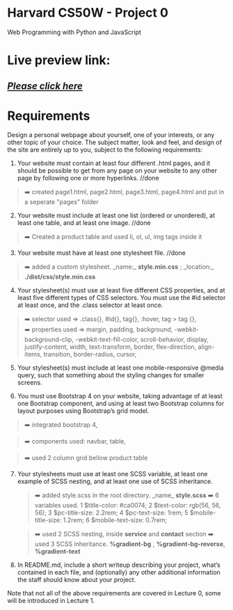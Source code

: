 # Harvard CS50W - Project 0

Web Programming with Python and JavaScript

# Live preview link:

## <a href = "https://ramrachai.github.io/CS50-project0/" > **_Please click here_** </a>

# Requirements

Design a personal webpage about yourself, one of your interests, or any other topic of your choice. The subject matter, look and feel, and design of the site are entirely up to you, subject to the following requirements:

1.  Your website must contain at least four different .html pages, and it should be possible to get from any page on your website to any other page by following one or more hyperlinks. //done

> :arrow_right: created page1.html, page2.html, page3.html, page4.html and put in a seperate "pages" folder

2.  Your website must include at least one list (ordered or unordered), at least one table, and at least one image. //done

> :arrow_right: Created a product table and used li, ol, ul, img tags inside it

3.  Your website must have at least one stylesheet file. //done

> :arrow_right: added a custom stylesheet. \_name:\_ **style.min.css** ; \_location:\_ **./dist/css/style.min.css**

4.  Your stylesheet(s) must use at least five different CSS properties, and at least five different types of CSS selectors. You must use the #id selector at least once, and the .class selector at least once.

> :arrow_right: selector used => .class{}, #id{}, tag{}, :hover, tag > tag {},  
> :arrow_right: properties used => margin, padding, background, -webkit-background-clip, -webkit-text-fill-color, scroll-behavior, display, justify-content, width, text-transform, border, flex-direction, align-items, transition, border-radius, cursor,

5.  Your stylesheet(s) must include at least one mobile-responsive @media query, such that something about the styling changes for smaller screens.

6.  You must use Bootstrap 4 on your website, taking advantage of at least one Bootstrap component, and using at least two Bootstrap columns for layout purposes using Bootstrap’s grid model.

> :arrow_right: integrated bootstrap 4,

> :arrow_right: components used: navbar, table,

> :arrow_right: used 2 column grid bellow product table

7.  Your stylesheets must use at least one SCSS variable, at least one example of SCSS nesting, and at least one use of SCSS inheritance.

    > :arrow_right: added style.scss in the root directory. \_name\_ **style.scss**
    > :arrow_right: 6 variables used.
    > 1 $title-color: #ca0074;
     2 $text-color: rgb(56, 56, 56);
    > 3 $pc-title-size: 2.2rem;
     4 $pc-text-size: 1rem;
    > 5 $mobile-title-size: 1.2rem;
     6 $mobile-text-size: 0.7rem;

    > :arrow_right: used 2 SCSS nesting, inside **service** and **contact** section
    > :arrow_right: used 3 SCSS inheritance. **%gradient-bg** , **%gradient-bg-reverse**, **%gradient-text**

8)  In README.md, include a short writeup describing your project, what’s contained in each file, and (optionally) any other additional information the staff should know about your project.

Note that not all of the above requirements are covered in Lecture 0, some will be introduced in Lecture 1.
